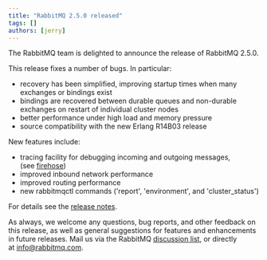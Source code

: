 ```yaml
---
title: "RabbitMQ 2.5.0 released"
tags: []
authors: [jerry]
---
```


The RabbitMQ team is delighted to announce the release of RabbitMQ 2.5.0.

<!-- truncate -->

This release fixes a number of bugs. In particular:

* recovery has been simplified, improving startup times when many exchanges or bindings exist
* bindings are recovered between durable queues and non-durable exchanges on restart of individual cluster nodes
* better performance under high load and memory pressure
* source compatibility with the new Erlang R14B03 release

New features include:

* tracing facility for debugging incoming and outgoing messages, (see [firehose](/docs/firehose))
* improved inbound network performance
* improved routing performance
* new rabbitmqctl commands ('report', 'environment', and 'cluster_status')

For details see the [release notes](http://lists.rabbitmq.com/pipermail/rabbitmq-discuss/2011-June/013249.html).

As always, we welcome any questions, bug reports, and other feedback on this release, as well as general suggestions for features and enhancements in future releases. Mail us via the RabbitMQ [discussion list](https://lists.rabbitmq.com/cgi-bin/mailman/listinfo/rabbitmq-discuss), or directly at [info@rabbitmq.com](mailto:info@rabbitmq.com).
